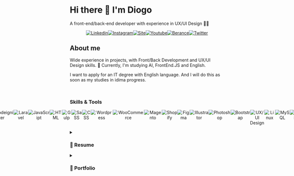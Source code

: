 <h1>Hi there 👋 I'm Diogo</h1>
 <p>A front-end/back-end developer with experience in UX/UI Design 👨‍💻</p>
  <p style="display: flex;justify-content: center; text-align: center; width: 100%;">
  <a style="display:inline-block" href="https://www.linkedin.com/in/dgsoares/" target="_blank"><img alt="Linkedin" src="https://github-production-user-asset-6210df.s3.amazonaws.com/25693566/251623217-58d38f53-ad3d-488d-b15e-42247b1dcc7b.png" alt="Linkedin DgSoares" />
  </a>
   <a style="display:inline-block" href="https://www.instagram.com/dgsoaresdev/" target="_blank"><img alt="Instagram" src="https://github-production-user-asset-6210df.s3.amazonaws.com/25693566/251626479-3530ff3d-3306-4c15-9eac-84e0296918e1.png" alt="Instagram DgSoares" />
   </a>
   <a style="display:inline-block" href="https://weweb.com.br/diogo-soares" target="_blank"><img alt="Site" src="https://github-production-user-asset-6210df.s3.amazonaws.com/25693566/251626547-b3d0dbde-5cd4-4397-a7e2-d3e37cfe32c1.png" alt="Site DgSoares" />
   </a>
   <a style="display:inline-block" href="https://www.youtube.com/channel/UCdDwg5HMemMlUMtsqH-bfyA" target="_blank"><img alt="Youtube" src="https://github-production-user-asset-6210df.s3.amazonaws.com/25693566/251626639-65c13a12-60b9-4a92-a56d-b8d2713561df.png" alt="Youtube DgSoares" />
   </a>
   <a style="display:inline-block" href="https://www.behance.net/dgsoares" target="_blank"><img alt="Berance" src="https://github-production-user-asset-6210df.s3.amazonaws.com/25693566/251626928-dc7ec870-3bd5-4c6f-9fe9-0b8aacf0c91b.png" alt="Behance DgSoares" />
   </a>
   <a style="display:inline-block" href="https://twitter.com/DgSoaresDev" target="_blank"><img alt="Twitter" src="https://github-production-user-asset-6210df.s3.amazonaws.com/25693566/251626795-d35d87cc-0872-4eb7-ade3-9f68a50d80a9.png" alt="Twitter DgSoares" />
   </a>
    </p>

<h2>About me</h2>
<p>Wide experience in projects, with Front/Back Development and UX/UI Design skills. 🔭 Currently, I'm studying AI, FrontEnd.JS and English.</p>
<p>I want to apply for an IT degree with English language. And I will do this as soon as my studies in idima progress.</p>
<br>
<h3>Skills & Tools</h3>
 <p style="display: flex;justify-content: center; text-align: center; width: 100%;">
 <img src="https://github-production-user-asset-6210df.s3.amazonaws.com/25693566/251631059-a6ef62f9-dc42-4b3e-8797-d2a2a9f6091a.png" alt="PHP" />
   <img src="https://github.com/dgsoaresdev/dgsoaresdev/assets/25693566/332d96e3-df6b-4e3b-a345-499ef7fb4a79" alt="Codeigniter" />
   <img src="https://github.com/dgsoaresdev/dgsoaresdev/assets/25693566/fe299379-8b84-4b9f-ba95-3b63112e165d" alt="Laravel" />
  <img src="https://github.com/dgsoaresdev/dgsoaresdev/assets/25693566/2286c6a1-526c-43cc-983d-0848902c07cd" alt="JavaScript" />    
  <img src="https://github.com/dgsoaresdev/dgsoaresdev/assets/25693566/55103f66-52ae-4b5a-b29d-d60274d382a8" alt="HTML" /> 
   <img src="https://github.com/dgsoaresdev/dgsoaresdev/assets/25693566/8b859fd0-5296-4b34-beee-dacbb2dc3126" alt="Gulp" /> 
  <img src="https://github.com/dgsoaresdev/dgsoaresdev/assets/25693566/9ea7cbdb-15ba-44cc-a906-873c2b6be81b" alt="SaSS" /> 
   <img src="https://github.com/dgsoaresdev/dgsoaresdev/assets/25693566/91981f61-96d9-4191-b8c6-8b27e913fbd2" alt="CSS" /> 
   <img src="https://github.com/dgsoaresdev/dgsoaresdev/assets/25693566/a210d979-cb98-4b6d-8177-a648751c21f4" alt="Wordpress" />
  <img src="https://github.com/dgsoaresdev/dgsoaresdev/assets/25693566/c69e82d0-ac02-483b-ad31-d6c6114df055" alt="WooCommerce" /> 
  <img src="https://github.com/dgsoaresdev/dgsoaresdev/assets/25693566/18d06ba3-3608-4e5a-959c-ff9a19faee9e" alt="Magento" />
  <img src="https://github.com/dgsoaresdev/dgsoaresdev/assets/25693566/24990f4d-97ac-415b-a4d1-6cbaf961ab0d" alt="Shopify" />
  <img src="https://github.com/dgsoaresdev/dgsoaresdev/assets/25693566/eb6869cb-68be-49cd-8625-0059318819c3" alt="Figma" />
  <img src="https://github.com/dgsoaresdev/dgsoaresdev/assets/25693566/38ab1845-1a1a-425b-94fb-9c2f4a77edc3" alt="Illustrator" /> 
  <img src="https://github.com/dgsoaresdev/dgsoaresdev/assets/25693566/69787f06-b109-45d8-b1ee-a223ed8194d5" alt="Photoshop" />  
  <img src="https://github.com/dgsoaresdev/dgsoaresdev/assets/25693566/178309b5-cf34-4488-bcfe-2d0c913167df" alt="Bootstrap" />
  <img src="https://github.com/dgsoaresdev/dgsoaresdev/assets/25693566/6b06a74d-3def-4b11-8c02-73af59698c85" alt="UX/UI Design" />
  <img src="https://github.com/dgsoaresdev/dgsoaresdev/assets/25693566/a04041f0-ad94-45cd-9174-7d708fcaa880" alt="Linux" />
  <img src="https://github.com/dgsoaresdev/dgsoaresdev/assets/25693566/78e0ad67-d828-4c0d-a8dd-95d1f653fc69" alt="MySQL" />
  <img src="https://github.com/dgsoaresdev/dgsoaresdev/assets/25693566/41a9da41-488c-418b-8257-8087d5231ebe" alt="Zapier" />
  <img src="https://github.com/dgsoaresdev/dgsoaresdev/assets/25693566/4baa1d3a-5ece-42a4-b1df-3f178057b96f" alt="Bling" />
 </p>


<details>
<summary><h3>📃 Resume</h3></summary>
<br>
<h4>Experience</h4>

 <img align="right" src="https://img.shields.io/badge/Linux-563D7C?logo=linux&color=yellow&logoColor=black" />
 <img align="right" src="https://img.shields.io/badge/MySQL-563D7C?logo=mysql&color=13859f&logoColor=white" />
<img align="right" src="https://img.shields.io/badge/API-E34F26?logo=fastapi&color=blue&logoColor=white" />
  <img align="right" src="https://img.shields.io/static/v1?label=PHP&message=Codeigniter&color=purple&style=flat&logo=php&logoColor=white" />
   <img align="right" src="https://img.shields.io/static/v1?label=JavaScript&message=jQuery/Ajax&color=e6a408&style=flat&logo=javascript&logoColor=FFFFFF" />
<img align="right" src="https://img.shields.io/badge/html5-E34F26?logo=html5&logoColor=white" />
<img align="right" src="https://img.shields.io/badge/css3-1572B6?logo=css3&logoColor=white" />
<img align="right" src="https://img.shields.io/badge/bootstrap-563D7C?logo=bootstrap&logoColor=white" />

- 👨‍💻 **PHP Software Developer**\
📆 2021 - moment\
📍 **Haws Digital Software Software** - Fortaleza/CE, BR

<br>

<img align="right" src="https://img.shields.io/badge/API-E34F26?logo=fastapi&color=blue&logoColor=white" />
<img align="right" src="https://img.shields.io/static/v1?label=JavaScript&message=jQuery/Ajax&color=e6a408&style=flat&logo=javascript&logoColor=FFFFFF" />
<img align="right" src="https://img.shields.io/badge/html5-E34F26?logo=html5&logoColor=white" />
<img align="right" src="https://img.shields.io/badge/Gulp-1572B6?logo=gulp&color=red&logoColor=white" />
<img align="right" src="https://img.shields.io/badge/SaSS-1572B6?logo=sass&color=purple&logoColor=white" />
<img align="right" src="https://img.shields.io/badge/Wordpress | WooCommerce-1572B6?logo=wordpress&logoColor=white" />
<img align="right" src="https://img.shields.io/badge/Figma-1572B6?logo=figma&color=red&logoColor=white" />

- 👨‍💻 **Full Stack & UX/UI**\
📆 2015 - moment\
📍 **I9ME Webdesign** - Fortaleza/CE, BR

<br>

<img align="right" src="https://img.shields.io/badge/Adobe-1572B6?logo=adobe&color=red&logoColor=white" />
<img align="right" src="https://img.shields.io/badge/API-E34F26?logo=fastapi&color=blue&logoColor=white" />
<img align="right" src="https://img.shields.io/static/v1?label=JavaScript&message=jQuery/Ajax&color=e6a408&style=flat&logo=javascript&logoColor=FFFFFF" />
<img align="right" src="https://img.shields.io/badge/html5-E34F26?logo=html5&logoColor=white" />
<img align="right" src="https://img.shields.io/badge/css3-1572B6?logo=css3&logoColor=white" />
<img align="right" src="https://img.shields.io/badge/Magento-1572B6?logo=magento&color=red&logoColor=white" />
<img align="right" src="https://img.shields.io/badge/Wordpress | WooCommerce-1572B6?logo=wordpress&logoColor=white" />

- 👨‍💻 **PMP | Full Stack Developer | UX/UI**\
📆 2013 - 2015\
📍 **MMMODA** - Fortaleza/CE, BR

<br>

<img align="right" src="https://img.shields.io/badge/Adobe-1572B6?logo=adobe&color=red&logoColor=white" />
<img align="right" src="https://img.shields.io/badge/Webservice-E34F26?logo=fastapi&color=blue&logoColor=white" />
<img align="right" src="https://img.shields.io/static/v1?label=JavaScript&message=jQuery/Ajax&color=e6a408&style=flat&logo=javascript&logoColor=FFFFFF" />
<img align="right" src="https://img.shields.io/badge/html5-E34F26?logo=html5&logoColor=white" />
<img align="right" src="https://img.shields.io/badge/css3-1572B6?logo=css3&logoColor=white" />
<img align="right" src="https://img.shields.io/badge/Magento-1572B6?logo=magento&color=red&logoColor=white" />

- 👨‍💻 **PMP | Front-end Developer | UI Designer**\
📆 2010 - 2013\
📍 **ZoeWeb** - Goiânia/GO, BR

<br>
 
 <img align="right" src="https://img.shields.io/badge/Adobe-1572B6?logo=adobe&color=red&logoColor=white" />
<img align="right" src="https://img.shields.io/badge/MySQL-563D7C?logo=mysql&color=13859f&logoColor=white" />
<img align="right" src="https://img.shields.io/badge/PHP-1572B6?logo=php&logoColor=white" />
<img align="right" src="https://img.shields.io/static/v1?label=JavaScript&message=jQuery/Ajax&color=e6a408&style=flat&logo=javascript&logoColor=FFFFFF" />
<img align="right" src="https://img.shields.io/badge/html-E34F26?logo=html5&logoColor=white" />
<img align="right" src="https://img.shields.io/badge/css-1572B6?logo=css3&logoColor=white" />

- 👨‍💻 **Front-end Developer | UI Designer**\
📆 2007 - 2010\
📍 **Neo Criação** - Açailândia/MA, BR

<br>



 <h4>Education</h4>

- 👨‍💻 **Machine Learning** - Degree\
📆 2023 - moment\
📍 **UDACITY** Online
<br>

- 👨‍💻 **Cyber Security** - Technical Course\
📆 2023 - moment\
📍 Online
<br>

- 👨‍💻 **English Course** - Degree\
📆 2023 - moment\
📍 **ABA English, +** - Online
<br>

- 👨‍💻 **Codeigniter PHP Framework** - Technical Course\
📆 2018\
📍 Online
<br>

- 👨‍💻 **PHPOO** - Technical Course\
📆 2013\
📍 Online
<br>

- 👨‍💻 **UX/UI Design** - Technical Course\
📆 2013\
📍 Online
<br>

- 👨‍💻 **Advertising Degree** - Bachelor\
📆 2010 - 2013\
📍 **PUC - GO** BR
<br>
</details>

<details>
<summary><h3>💼 Portfolio</h3></summary>
<br>
 
🚀 **<a href="https://eduplataforma.com.br" target="_blank">Edu Plataforma - E-learning Platform</a>** | 💡 **PHP Software** | 📆 2022 - moment\
✏️ **Designer**: UX/UI Design, with prototyping in low, medium and high fidelity\
💻 **Developer**: Front-end & Back-end Development
<br>
 
<img align="left" src="https://img.shields.io/badge/Codeigniter-1572B6?logo=codeigniter&logoColor=white" />
<img align="left" src="https://img.shields.io/badge/Bootstrap-1572B6?logo=bootstrap&color=purple&logoColor=white" />
<img align="left" src="https://img.shields.io/badge/CSS3-1572B6?logo=css3&color=blue&logoColor=white" />
<img align="left" src="https://img.shields.io/badge/html5-E34F26?logo=html5&logoColor=white" />
<img align="left" src="https://img.shields.io/static/v1?label=JavaScript&message=jQuery/Ajax&color=e6a408&style=flat&logo=javascript&logoColor=FFFFFF" />
<img align="left" src="https://img.shields.io/badge/Figma-1572B6?logo=figma&color=red&logoColor=white" />
<img align="left" src="https://img.shields.io/badge/API-E34F26?logo=fastapi&color=blue&logoColor=white" />
<img align="left" src="https://img.shields.io/badge/MySQL-E34F26?logo=mysql&color=13859f&logoColor=white" />

<br>
<hr>
<br>

🚀 **<a href="https://captacomercial.com.br" target="_blank">Emilio Ribas</a>** | 💡 **Wordpress new features** | 📆 2022 - moment\
✏️ **Designer:** UX/UI Design, with prototyping in low, medium and high fidelity | creation of new user interfaces\
💻 **Developer:** Front-end & Back-end Development | New features in theme and new plugins
<br>

<img align="left" src="https://img.shields.io/badge/Wordpress | WooCommerce-1572B6?logo=wordpress&logoColor=white" />
<img align="left" src="https://img.shields.io/badge/Figma-1572B6?logo=figma&color=red&logoColor=white" />
<img align="left" src="https://img.shields.io/badge/Gulp-1572B6?logo=gulp&color=red&logoColor=white" />
<img align="left" src="https://img.shields.io/badge/SaSS-1572B6?logo=sass&color=purple&logoColor=white" />
<img align="left" src="https://img.shields.io/badge/html5-E34F26?logo=html5&logoColor=white" />
<img align="left" src="https://img.shields.io/static/v1?label=JavaScript&message=jQuery/Ajax&color=e6a408&style=flat&logo=javascript&logoColor=FFFFFF" />
<img align="left" src="https://img.shields.io/badge/API-E34F26?logo=fastapi&color=blue&logoColor=white" />

<br>
<hr>
<br>

🚀 **<a href="https://vaideparalelas.com.br" target="_blank">Paralelas Calçados</a>** | 💡 **Ecommerce** | 📆 2023\
✏️ **Design management:** Management UX/UI Design, with prototyping in low, medium and high fidelity | Style Guide\
💻 **Developer:** Front-end & Back-end development and Management of the integration API development project with ERP VarejoOnline 
 <br>

<img align="left" src="https://img.shields.io/badge/Wordpress | WooCommerce-1572B6?logo=wordpress&logoColor=white" />
<img align="left" src="https://img.shields.io/badge/Figma-1572B6?logo=figma&color=red&logoColor=white" />
<img align="left" src="https://img.shields.io/badge/SaSS-1572B6?logo=sass&color=purple&logoColor=white" />
<img align="left" src="https://img.shields.io/badge/Gulp-1572B6?logo=gulp&color=red&logoColor=white" />
<img align="left" src="https://img.shields.io/badge/html5-E34F26?logo=html5&logoColor=white" />
<img align="left" src="https://img.shields.io/static/v1?label=JavaScript&message=jQuery/Ajax&color=e6a408&style=flat&logo=javascript&logoColor=FFFFFF" />
<img align="left" src="https://img.shields.io/badge/API-E34F26?logo=fastapi&color=blue&logoColor=white" />
 
<br>
<hr>
<br>

🚀 **<a href="https://cialne.com.br" target="_blank">CIALNE Alimentos</a>** | 💡 **Company Website** | 📆 2022\
✏️ **Design management:** Management UX/UI Design, with prototyping in low, medium and high fidelity | Style Guide\
💻 **Developer:** Front-end & Back-end development
<br>

<img align="left" src="https://img.shields.io/badge/Wordpress | WooCommerce-1572B6?logo=wordpress&logoColor=white" />
<img align="left" src="https://img.shields.io/badge/Figma-1572B6?logo=figma&color=red&logoColor=white" />
<img align="left" src="https://img.shields.io/badge/SaSS-1572B6?logo=sass&color=purple&logoColor=white" />
<img align="left" src="https://img.shields.io/badge/Gulp-1572B6?logo=gulp&color=red&logoColor=white" />
<img align="left" src="https://img.shields.io/badge/html5-E34F26?logo=html5&logoColor=white" />
<img align="left" src="https://img.shields.io/static/v1?label=JavaScript&message=jQuery/Ajax&color=e6a408&style=flat&logo=javascript&logoColor=FFFFFF" />

<br>
<hr>
<br>

🚀 **Masterquip** | 💡 **Ecommerce + Company Website** | 📆 2023\
✏️ **Design management:** Management UX/UI Design, with prototyping in low, medium and high fidelity\
💻 **Developer:** Front-end & Back-end development and integration API development project with CRM and MailChimp
<br>
 
<img align="left" src="https://img.shields.io/badge/Wordpress | WooCommerce-1572B6?logo=wordpress&logoColor=white" />
<img align="left" src="https://img.shields.io/badge/Figma-1572B6?logo=figma&color=red&logoColor=white" />
<img align="left" src="https://img.shields.io/badge/SaSS-1572B6?logo=sass&color=purple&logoColor=white" />
<img align="left" src="https://img.shields.io/badge/Gulp-1572B6?logo=gulp&color=red&logoColor=white" />
<img align="left" src="https://img.shields.io/badge/html5-E34F26?logo=html5&logoColor=white" />
<img align="left" src="https://img.shields.io/static/v1?label=JavaScript&message=jQuery/Ajax&color=e6a408&style=flat&logo=javascript&logoColor=FFFFFF" />
<img align="left" src="https://img.shields.io/badge/API-E34F26?logo=fastapi&color=blue&logoColor=white" />

<br>
<hr>
<br>

🚀 **Agendaê** | 💡 **UX/UI Design for Mobile App with two versions (partner & customer)** | 📆 2022\
✏️ **Design management:** Management UX/UI Design, with prototyping in low, medium and high fidelity | Style Guide\
💻 **Developer:** Front-end & Back-end development
<br>

<img align="left" src="https://img.shields.io/badge/Figma-1572B6?logo=figma&color=red&logoColor=white" />

<br>
<hr>
<br>

🚀 **<a href="https://captacomercial.com.br" target="_blank">Capta Venda Consultiva</a>** | 💡 **Ecommerce + Company Site** | 📆 2022\
✏️ **Design management:** Management UX/UI Design, with prototyping in low, medium and high fidelity\
💻 **Developer:** Front-end & Back-end development and integration API development project with CRM and MailChimp 
 <br>

<img align="left" src="https://img.shields.io/badge/Wordpress | WooCommerce-1572B6?logo=wordpress&logoColor=white" />
<img align="left" src="https://img.shields.io/badge/Figma-1572B6?logo=figma&color=red&logoColor=white" />
<img align="left" src="https://img.shields.io/badge/SaSS-1572B6?logo=sass&color=purple&logoColor=white" />
<img align="left" src="https://img.shields.io/badge/Gulp-1572B6?logo=gulp&color=red&logoColor=white" />
<img align="left" src="https://img.shields.io/badge/html5-E34F26?logo=html5&logoColor=white" />
<img align="left" src="https://img.shields.io/static/v1?label=JavaScript&message=jQuery/Ajax&color=e6a408&style=flat&logo=javascript&logoColor=FFFFFF" />
<img align="left" src="https://img.shields.io/badge/API-E34F26?logo=fastapi&color=blue&logoColor=white" />

<br>
<hr>
<br>

🚀 **<a href="https://artefapi.com.vr.com.br" target="_blank">Artefapi</a>** | 💡 **Ecommerce + Company Website** | 📆 2023\
✏️ **Design management:** Management UX/UI Design, with prototyping in low, medium and high fidelity\
💻 **Developer:** Front-end & Back-end development and integration API development project with CRM and MailChimp
<br>
 
<img align="left" src="https://img.shields.io/badge/Wordpress | WooCommerce-1572B6?logo=wordpress&logoColor=white" />
<img align="left" src="https://img.shields.io/badge/Figma-1572B6?logo=figma&color=red&logoColor=white" />
<img align="left" src="https://img.shields.io/badge/SaSS-1572B6?logo=sass&color=purple&logoColor=white" />
<img align="left" src="https://img.shields.io/badge/Gulp-1572B6?logo=gulp&color=red&logoColor=white" />
<img align="left" src="https://img.shields.io/badge/html5-E34F26?logo=html5&logoColor=white" />
<img align="left" src="https://img.shields.io/static/v1?label=JavaScript&message=jQuery/Ajax&color=e6a408&style=flat&logo=javascript&logoColor=FFFFFF" />
<img align="left" src="https://img.shields.io/badge/API-E34F26?logo=fastapi&color=blue&logoColor=white" />

<br>
<hr>
<br>


- 👨‍💻 **Shopify theme Integrado ao ERP**\
  📆 2023\
📍 **Bikinny Society**\
📍 Manager: Protipações em baixa, média e alta fidalidade | Style Guide\
📍 Manager/Developer: Front-end & Back-end development
<br>

<img align="right" src="https://img.shields.io/badge/API-E34F26?logo=fastapi&color=blue&logoColor=white" />
<img align="right" src="https://img.shields.io/static/v1?label=JavaScript&message=jQuery/Ajax&color=e6a408&style=flat&logo=javascript&logoColor=FFFFFF" />
<img align="right" src="https://img.shields.io/badge/html5-E34F26?logo=html5&logoColor=white" />
<img align="right" src="https://img.shields.io/badge/Gulp-1572B6?logo=gulp&color=red&logoColor=white" />
<img align="right" src="https://img.shields.io/badge/SaSS-1572B6?logo=sass&color=purple&logoColor=white" />
<img align="right" src="https://img.shields.io/badge/Wordpress | WooCommerce-1572B6?logo=wordpress&logoColor=white" />
<img align="right" src="https://img.shields.io/badge/Figma-1572B6?logo=figma&color=red&logoColor=white" />

- 👨‍💻 **E-commerce Integrado ao ERP**\
  📆 2023\
📍 **Giovanni Bruno**\
📍 Manager: Protipações em baixa, média e alta fidalidade | Style Guide\
📍 Manager/Developer: Front-end & Back-end development
<br>

<img align="right" src="https://img.shields.io/badge/API-E34F26?logo=fastapi&color=blue&logoColor=white" />
<img align="right" src="https://img.shields.io/static/v1?label=JavaScript&message=jQuery/Ajax&color=e6a408&style=flat&logo=javascript&logoColor=FFFFFF" />
<img align="right" src="https://img.shields.io/badge/html5-E34F26?logo=html5&logoColor=white" />
<img align="right" src="https://img.shields.io/badge/Gulp-1572B6?logo=gulp&color=red&logoColor=white" />
<img align="right" src="https://img.shields.io/badge/SaSS-1572B6?logo=sass&color=purple&logoColor=white" />
<img align="right" src="https://img.shields.io/badge/Wordpress | WooCommerce-1572B6?logo=wordpress&logoColor=white" />
<img align="right" src="https://img.shields.io/badge/Figma-1572B6?logo=figma&color=red&logoColor=white" />

- 👨‍💻 **Website Institucional + E-commrce**\
  📆 2023\
📍 **Eletronica Apolo**\
📍 Manager: Protipações em baixa, média e alta fidalidade | Style Guide\
📍 Manager/Developer: Front-end & Back-end development
<br>

<img align="right" src="https://img.shields.io/badge/API-E34F26?logo=fastapi&color=blue&logoColor=white" />
<img align="right" src="https://img.shields.io/static/v1?label=JavaScript&message=jQuery/Ajax&color=e6a408&style=flat&logo=javascript&logoColor=FFFFFF" />
<img align="right" src="https://img.shields.io/badge/html5-E34F26?logo=html5&logoColor=white" />
<img align="right" src="https://img.shields.io/badge/Gulp-1572B6?logo=gulp&color=red&logoColor=white" />
<img align="right" src="https://img.shields.io/badge/SaSS-1572B6?logo=sass&color=purple&logoColor=white" />
<img align="right" src="https://img.shields.io/badge/Wordpress | WooCommerce-1572B6?logo=wordpress&logoColor=white" />
<img align="right" src="https://img.shields.io/badge/Figma-1572B6?logo=figma&color=red&logoColor=white" />

- 👨‍💻 **Website Institucional**\
  📆 2017\
📍 **Globo Consorcio**\
📍 UX/UI Designer: Protipações em baixa, média e alta fidalidade\
📍 Developer: Front-end & Back-end development
<br>

<img align="right" src="https://img.shields.io/badge/API-E34F26?logo=fastapi&color=blue&logoColor=white" />
<img align="right" src="https://img.shields.io/static/v1?label=JavaScript&message=jQuery/Ajax&color=e6a408&style=flat&logo=javascript&logoColor=FFFFFF" />
<img align="right" src="https://img.shields.io/badge/html5-E34F26?logo=html5&logoColor=white" />
<img align="right" src="https://img.shields.io/badge/Gulp-1572B6?logo=gulp&color=red&logoColor=white" />
<img align="right" src="https://img.shields.io/badge/SaSS-1572B6?logo=sass&color=purple&logoColor=white" />
<img align="right" src="https://img.shields.io/badge/Wordpress | WooCommerce-1572B6?logo=wordpress&logoColor=white" />
<img align="right" src="https://img.shields.io/badge/Figma-1572B6?logo=figma&color=red&logoColor=white" />

- 👨‍💻 **Website Institucional**\
  📆 2016\
📍 **Zoeweb**\
📍 Developer: Front-end & Back-end development
<br>


 
</details>

<!--
**dgsoaresdev/dgsoaresdev** is a ✨ _special_ ✨ repository because its `README.md` (this file) appears on your GitHub profile.

Here are some ideas to get you started:

- 🔭 I’m currently working on ...
- 🌱 I’m currently learning ...
- 👯 I’m looking to collaborate on ...
- 🤔 I’m looking for help with ...
- 💬 Ask me about ...
- 📫 How to reach me: ...
- 😄 Pronouns: ...
- ⚡ Fun fact: ...
-->
